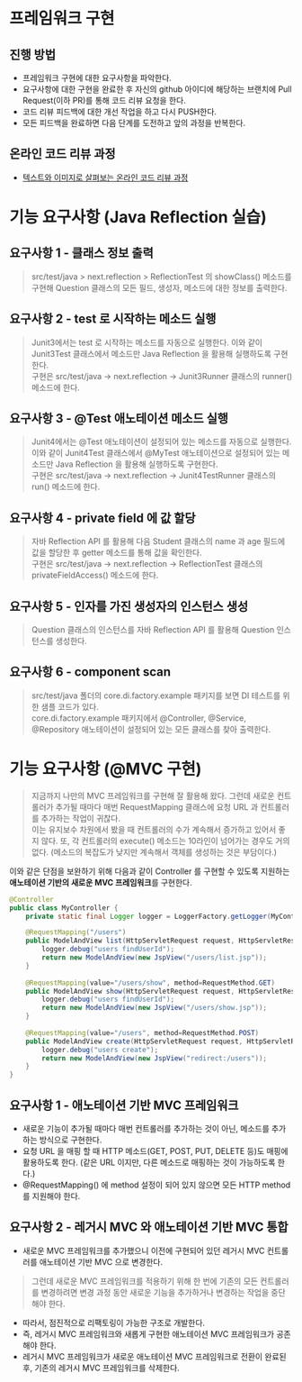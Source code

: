 # 프레임워크 구현
## 진행 방법
* 프레임워크 구현에 대한 요구사항을 파악한다.
* 요구사항에 대한 구현을 완료한 후 자신의 github 아이디에 해당하는 브랜치에 Pull Request(이하 PR)를 통해 코드 리뷰 요청을 한다.
* 코드 리뷰 피드백에 대한 개선 작업을 하고 다시 PUSH한다.
* 모든 피드백을 완료하면 다음 단계를 도전하고 앞의 과정을 반복한다.

## 온라인 코드 리뷰 과정
* [텍스트와 이미지로 살펴보는 온라인 코드 리뷰 과정](https://github.com/next-step/nextstep-docs/tree/master/codereview)

# 기능 요구사항 (Java Reflection 실습)
## 요구사항 1 - 클래스 정보 출력
>src/test/java > next.reflection > ReflectionTest 의 showClass() 메소드를 구현해 Question 클래스의 모든 필드, 생성자, 메소드에 대한 정보를 출력한다.

## 요구사항 2 - test 로 시작하는 메소드 실행
>Junit3에서는 test 로 시작하는 메소드를 자동으로 실행한다. 이와 같이 Junit3Test 클래스에서 메소드만 Java Reflection 을 활용해 실행하도록 구현한다.<br>
>구현은 src/test/java -> next.reflection -> Junit3Runner 클래스의 runner() 메소드에 한다.

## 요구사항 3 - @Test 애노테이션 메소드 실행
>Junit4에서는 @Test 애노테이션이 설정되어 있는 메소드를 자동으로 실행한다. 이와 같이 Junit4Test 클래스에서 @MyTest 애노테이션으로 설정되어 있는 메소드만 Java Reflection 을 활용해 실행하도록 구현한다.<br>
>구현은 src/test/java -> next.reflection -> Junit4TestRunner 클래스의 run() 메소드에 한다.

## 요구사항 4 - private field 에 값 할당
>자바 Reflection API 를 활용해 다음 Student 클래스의 name 과 age 필드에 값을 할당한 후 getter 메소드를 통해 값을 확인한다.<br>
>구현은 src/test/java -> next.reflection -> ReflectionTest 클래스의 privateFieldAccess() 메소드에 한다.

## 요구사항 5 - 인자를 가진 생성자의 인스턴스 생성
>Question 클래스의 인스턴스를 자바 Reflection API 를 활용해 Question 인스턴스를 생성한다.

## 요구사항 6 - component scan
>src/test/java 폴더의 core.di.factory.example 패키지를 보면 DI 테스트를 위한 샘플 코드가 있다.<br>
>core.di.factory.example 패키지에서 @Controller, @Service, @Repository 애노테이션이 설정되어 있는 모든 클래스를 찾아 출력한다.

# 기능 요구사항 (@MVC 구현)

> 지금까지 나만의 MVC 프레임워크를 구현해 잘 활용해 왔다. 그런데 새로운 컨트롤러가 추가될 때마다 매번 RequestMapping 클래스에 요청 URL 과 컨트롤러를 추가하는 작업이 귀찮다.<br>
> 이는 유지보수 차원에서 봤을 때 컨트롤러의 수가 계속해서 증가하고 있어서 좋지 않다. 또, 각 컨트롤러의 execute() 메소드는 10라인이 넘어가는 경우도 거의 없다. (메소드의 복잡도가 낮지만 계속해서 객체를 생성하는 것은 부담이다.)

이와 같은 단점을 보완하기 위해 다음과 같이 Controller 를 구현할 수 있도록 지원하는 **애노테이션 기반의 새로운 MVC 프레임워크**를 구현한다.
```java
@Controller
public class MyController {
    private static final Logger logger = LoggerFactory.getLogger(MyController.class);

    @RequestMapping("/users")
    public ModelAndView list(HttpServletRequest request, HttpServletResponse response) {
        logger.debug("users findUserId");
        return new ModelAndView(new JspView("/users/list.jsp"));
    }
    
    @RequestMapping(value="/users/show", method=RequestMethod.GET)
    public ModelAndView show(HttpServletRequest request, HttpServletResponse response) {
        logger.debug("users findUserId");
        return new ModelAndView(new JspView("/users/show.jsp"));
    }
    
    @RequestMapping(value="/users", method=RequestMethod.POST)
    public ModelAndView create(HttpServletRequest request, HttpServletResponse response) {
        logger.debug("users create");
        return new ModelAndView(new JspView("redirect:/users"));
    }
}
```
## 요구사항 1 - 애노테이션 기반 MVC 프레임워크
- 새로운 기능이 추가될 때마다 매번 컨트롤러를 추가하는 것이 아닌, 메소드를 추가하는 방식으로 구현한다.
- 요청 URL 을 매핑 할 때 HTTP 메소드(GET, POST, PUT, DELETE 등)도 매핑에 활용하도록 한다. (같은 URL 이지만, 다른 메소드로 매핑하는 것이 가능하도록 한다.)
- @RequestMapping() 에 method 설정이 되어 있지 않으면 모든 HTTP method 를 지원해야 한다.


## 요구사항 2 - 레거시 MVC 와 애노테이션 기반 MVC 통합
- 새로운 MVC 프레임워크를 추가했으니 이전에 구현되어 있던 레거시 MVC 컨트롤러를 애노테이션 기반 MVC 으로 변경한다.
>그런데 새로운 MVC 프레임워크를 적용하기 위해 한 번에 기존의 모든 컨트롤러를 변경하려면 변경 과정 동안 새로운 기능을 추가하거나 변경하는 작업을 중단해야 한다.
- 따라서, 점진적으로 리팩토링이 가능한 구조로 개발한다.
- 즉, 레거시 MVC 프레임워크와 새롭게 구현한 애노테이션 MVC 프레임워크가 공존해야 한다.
- 레거시 MVC 프레임워크가 새로운 애노테이션 MVC 프레임워크로 전환이 완료된 후, 기존의 레거시 MVC 프레임워크를 삭제한다.